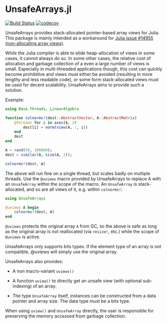 # UnsafeArrays.jl

[![Build Status](https://travis-ci.com/oschulz/UnsafeArrays.jl.svg?branch=master)](https://travis-ci.com/oschulz/UnsafeArrays.jl)
[![codecov](https://codecov.io/gh/oschulz/UnsafeArrays.jl/branch/master/graph/badge.svg)](https://codecov.io/gh/oschulz/UnsafeArrays.jl)

UnsafeArrays provides stack-allocated pointer-based array views for Julia.
This package is mainly intended as a workaround for
[Julia issue #14955 (non-allocating array views)](https://github.com/JuliaLang/julia/issues/14955).

While the Julia compiler is able to elide heap-allocation of views in some
cases, it cannot always do so. In some other cases, the relative cost of
allocation and garbage collection of a even a large number of views is small.
Especially in multi-threaded applications though, this cost can quickly become
prohibitive and views must either be avoided (resulting in more lengthy and
less readable code), or some form stack-allocated views must be used for
decent scalability. UnsafeArrays aims to provide such a solution.

Example:

```julia
using Base.Threads, LinearAlgebra

function colnorms!(dest::AbstractVector, A::AbstractMatrix)
    @threads for i in axes(A, 2)
        dest[i] = norm(view(A, :, i))
    end
    dest
end

A = rand(50, 100000);
dest = similar(A, size(A, 2));

colnorms!(dest, A)
```

The above will run fine on a single thread, but scales badly on multiple
threads. Use the `@uviews` macro provided by UnsafeArrays to replace A with an
`UnsafeArray` within the scope of the macro. An `UnsafeArray` is
stack-allocated, and so are all views of it, e.g. within `colnorms!`:

```julia
using UnsafeArrays

@uviews A begin
    colnorms!(dest, A)
end
```

`@uviews` protects the original array `A` from GC, so the above is safe as
long as the original array is not reallocated (via `resize!`, etc.) while the
scope of `@uviews` is active.

UnsafeArrays only supports bits types. If the element type of an array is not
compatible, @uviews will simply use the original array.

UnsafeArrays also provides:

* A non macro-variant `uviews()`

* A function `uview()` to directly get an unsafe view (with optional
  sub-indexing) of an array.

* The type `UnsafeArray` itself, instances can be constructed from a data
  pointer and array size. The data type must be a bits type.

When using `uview()` and `UnsafeArray` directly, the user is responsible for
preserving the memory accessed from garbage collection.
